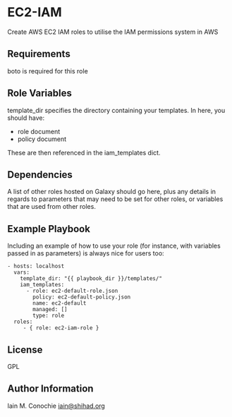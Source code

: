 EC2-IAM
=========

Create AWS EC2 IAM roles to utilise the IAM permissions system in AWS

Requirements
------------

boto is required for this role

Role Variables
--------------

template_dir specifies the directory containing your templates. In here, you should have:
  - role document
  - policy document

These are then referenced in the iam_templates dict.

Dependencies
------------

A list of other roles hosted on Galaxy should go here, plus any details in regards to parameters that may need to be set for other roles, or variables that are used from other roles.

Example Playbook
----------------

Including an example of how to use your role (for instance, with variables passed in as parameters) is always nice for users too:

    - hosts: localhost
      vars:
        template_dir: "{{ playbook_dir }}/templates/"
        iam_templates:
          - role: ec2-default-role.json
            policy: ec2-default-policy.json
            name: ec2-default
            managed: []
            type: role
      roles:
         - { role: ec2-iam-role }

License
-------

GPL

Author Information
------------------

Iain M. Conochie <iain@shihad.org>
